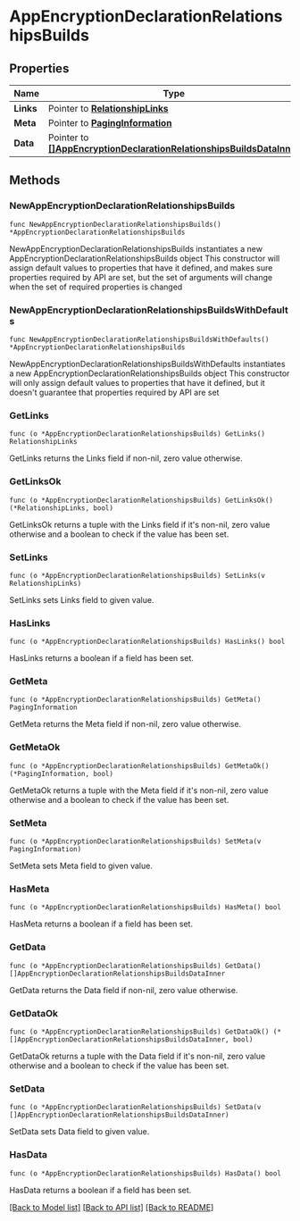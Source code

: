 # AppEncryptionDeclarationRelationshipsBuilds

## Properties

Name | Type | Description | Notes
------------ | ------------- | ------------- | -------------
**Links** | Pointer to [**RelationshipLinks**](RelationshipLinks.md) |  | [optional] 
**Meta** | Pointer to [**PagingInformation**](PagingInformation.md) |  | [optional] 
**Data** | Pointer to [**[]AppEncryptionDeclarationRelationshipsBuildsDataInner**](AppEncryptionDeclarationRelationshipsBuildsDataInner.md) |  | [optional] 

## Methods

### NewAppEncryptionDeclarationRelationshipsBuilds

`func NewAppEncryptionDeclarationRelationshipsBuilds() *AppEncryptionDeclarationRelationshipsBuilds`

NewAppEncryptionDeclarationRelationshipsBuilds instantiates a new AppEncryptionDeclarationRelationshipsBuilds object
This constructor will assign default values to properties that have it defined,
and makes sure properties required by API are set, but the set of arguments
will change when the set of required properties is changed

### NewAppEncryptionDeclarationRelationshipsBuildsWithDefaults

`func NewAppEncryptionDeclarationRelationshipsBuildsWithDefaults() *AppEncryptionDeclarationRelationshipsBuilds`

NewAppEncryptionDeclarationRelationshipsBuildsWithDefaults instantiates a new AppEncryptionDeclarationRelationshipsBuilds object
This constructor will only assign default values to properties that have it defined,
but it doesn't guarantee that properties required by API are set

### GetLinks

`func (o *AppEncryptionDeclarationRelationshipsBuilds) GetLinks() RelationshipLinks`

GetLinks returns the Links field if non-nil, zero value otherwise.

### GetLinksOk

`func (o *AppEncryptionDeclarationRelationshipsBuilds) GetLinksOk() (*RelationshipLinks, bool)`

GetLinksOk returns a tuple with the Links field if it's non-nil, zero value otherwise
and a boolean to check if the value has been set.

### SetLinks

`func (o *AppEncryptionDeclarationRelationshipsBuilds) SetLinks(v RelationshipLinks)`

SetLinks sets Links field to given value.

### HasLinks

`func (o *AppEncryptionDeclarationRelationshipsBuilds) HasLinks() bool`

HasLinks returns a boolean if a field has been set.

### GetMeta

`func (o *AppEncryptionDeclarationRelationshipsBuilds) GetMeta() PagingInformation`

GetMeta returns the Meta field if non-nil, zero value otherwise.

### GetMetaOk

`func (o *AppEncryptionDeclarationRelationshipsBuilds) GetMetaOk() (*PagingInformation, bool)`

GetMetaOk returns a tuple with the Meta field if it's non-nil, zero value otherwise
and a boolean to check if the value has been set.

### SetMeta

`func (o *AppEncryptionDeclarationRelationshipsBuilds) SetMeta(v PagingInformation)`

SetMeta sets Meta field to given value.

### HasMeta

`func (o *AppEncryptionDeclarationRelationshipsBuilds) HasMeta() bool`

HasMeta returns a boolean if a field has been set.

### GetData

`func (o *AppEncryptionDeclarationRelationshipsBuilds) GetData() []AppEncryptionDeclarationRelationshipsBuildsDataInner`

GetData returns the Data field if non-nil, zero value otherwise.

### GetDataOk

`func (o *AppEncryptionDeclarationRelationshipsBuilds) GetDataOk() (*[]AppEncryptionDeclarationRelationshipsBuildsDataInner, bool)`

GetDataOk returns a tuple with the Data field if it's non-nil, zero value otherwise
and a boolean to check if the value has been set.

### SetData

`func (o *AppEncryptionDeclarationRelationshipsBuilds) SetData(v []AppEncryptionDeclarationRelationshipsBuildsDataInner)`

SetData sets Data field to given value.

### HasData

`func (o *AppEncryptionDeclarationRelationshipsBuilds) HasData() bool`

HasData returns a boolean if a field has been set.


[[Back to Model list]](../README.md#documentation-for-models) [[Back to API list]](../README.md#documentation-for-api-endpoints) [[Back to README]](../README.md)


